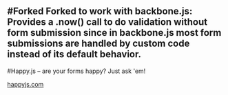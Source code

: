 #Forked
Forked to work with backbone.js: Provides a .now() call to do validation without
form submission since in backbone.js most form submissions are handled by custom
code instead of its default behavior.
-----------
#Happy.js – are your forms happy? Just ask 'em!

[happyjs.com](http://happyjs.com)
